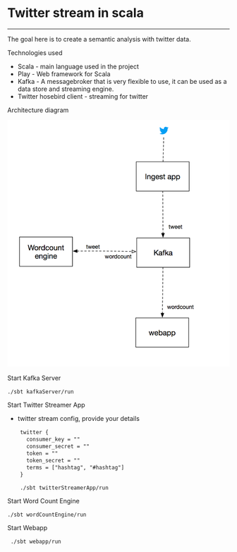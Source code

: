 # Twitter stream in scala
-----------------------

The goal here is to create a semantic analysis with twitter data.


Technologies used
 - Scala - main language used in the project
 - Play - Web framework for Scala
 - Kafka - A messagebroker that is very flexible to use, it can be used as a data store and streaming engine.
 - Twitter hosebird client - streaming for twitter

Architecture diagram

 ![Twitterstream 1.0](/twitter-stream-diagram.png?raw=true)

Start Kafka Server 

    ./sbt kafkaServer/run
 
 
Start Twitter Streamer App

- twitter stream config, provide your details

```
    twitter {
      consumer_key = ""
      consumer_secret = ""
      token = ""
      token_secret = ""
      terms = ["hashtag", "#hashtag"]
    }
```

```
    ./sbt twitterStreamerApp/run
```

    
Start Word Count Engine 

    ./sbt wordCountEngine/run
    
    
Start Webapp
     
     ./sbt webapp/run